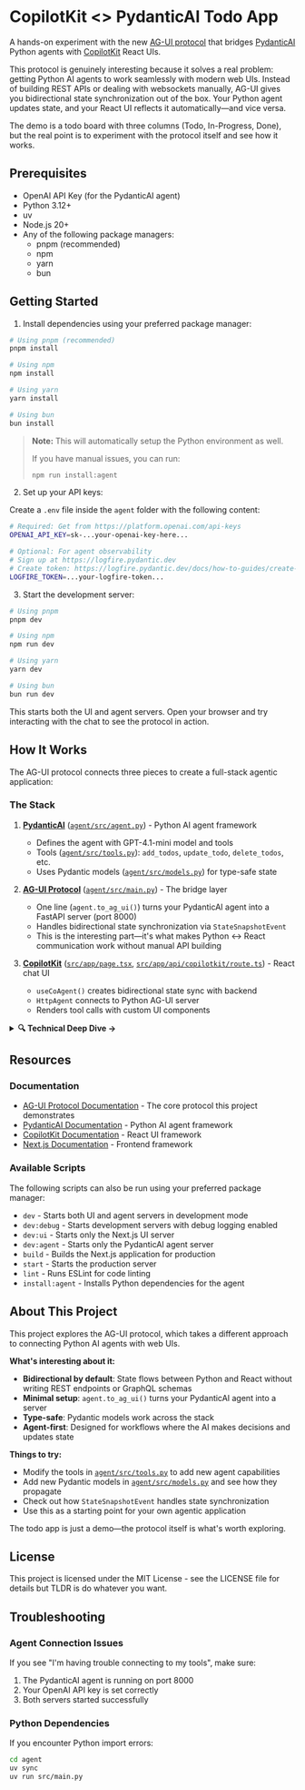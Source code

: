 # CopilotKit <> PydanticAI Todo App

A hands-on experiment with the new [AG-UI protocol](https://ai.pydantic.dev/agents-ui/) that bridges [PydanticAI](https://ai.pydantic.dev/) Python agents with [CopilotKit](https://copilotkit.ai) React UIs.

This protocol is genuinely interesting because it solves a real problem: getting Python AI agents to work seamlessly with modern web UIs. Instead of building REST APIs or dealing with websockets manually, AG-UI gives you bidirectional state synchronization out of the box. Your Python agent updates state, and your React UI reflects it automatically—and vice versa.

The demo is a todo board with three columns (Todo, In-Progress, Done), but the real point is to experiment with the protocol itself and see how it works.

## Prerequisites

- OpenAI API Key (for the PydanticAI agent)
- Python 3.12+
- uv
- Node.js 20+ 
- Any of the following package managers:
  - pnpm (recommended)
  - npm
  - yarn
  - bun

## Getting Started

1. Install dependencies using your preferred package manager:
```bash
# Using pnpm (recommended)
pnpm install

# Using npm
npm install

# Using yarn
yarn install

# Using bun
bun install
```

> **Note:** This will automatically setup the Python environment as well.
>
> If you have manual issues, you can run:
>
> ```sh
> npm run install:agent
> ```


2. Set up your API keys:

Create a `.env` file inside the `agent` folder with the following content:

```bash
# Required: Get from https://platform.openai.com/api-keys
OPENAI_API_KEY=sk-...your-openai-key-here...

# Optional: For agent observability
# Sign up at https://logfire.pydantic.dev
# Create token: https://logfire.pydantic.dev/docs/how-to-guides/create-write-tokens/
LOGFIRE_TOKEN=...your-logfire-token...
```

3. Start the development server:
```bash
# Using pnpm
pnpm dev

# Using npm
npm run dev

# Using yarn
yarn dev

# Using bun
bun run dev
```

This starts both the UI and agent servers. Open your browser and try interacting with the chat to see the protocol in action.

## How It Works

The AG-UI protocol connects three pieces to create a full-stack agentic application:

### The Stack

1. **[PydanticAI](https://ai.pydantic.dev/)** ([`agent/src/agent.py`](agent/src/agent.py)) - Python AI agent framework
   - Defines the agent with GPT-4.1-mini model and tools
   - Tools ([`agent/src/tools.py`](agent/src/tools.py)): `add_todos`, `update_todo`, `delete_todos`, etc.
   - Uses Pydantic models ([`agent/src/models.py`](agent/src/models.py)) for type-safe state

2. **[AG-UI Protocol](https://ai.pydantic.dev/agents-ui/)** ([`agent/src/main.py`](agent/src/main.py)) - The bridge layer
   - One line (`agent.to_ag_ui()`) turns your PydanticAI agent into a FastAPI server (port 8000)
   - Handles bidirectional state synchronization via `StateSnapshotEvent`
   - This is the interesting part—it's what makes Python ↔ React communication work without manual API building

3. **[CopilotKit](https://copilotkit.ai/)** ([`src/app/page.tsx`](src/app/page.tsx), [`src/app/api/copilotkit/route.ts`](src/app/api/copilotkit/route.ts)) - React chat UI
   - `useCoAgent()` creates bidirectional state sync with backend
   - `HttpAgent` connects to Python AG-UI server
   - Renders tool calls with custom UI components

<details>
<summary><strong>🔍 Technical Deep Dive -></strong></summary>

### Architecture

```mermaid
graph TD
    A[User Input] --> B[CopilotKit UI<br/>src/app/page.tsx]
    B --> C[useCoAgent Hook<br/>State Sync]
    C --> D[Next.js API Route<br/>src/app/api/copilotkit/route.ts]
    D --> E[HttpAgent<br/>:8000 proxy]
    E --> F[AG-UI Server<br/>agent/src/main.py]
    F --> G[PydanticAI Agent<br/>agent/src/agent.py]
    G --> H[Tools<br/>agent/src/tools.py]
    H --> I[StateSnapshotEvent]
    I --> F
    F --> E
    E --> D
    D --> C
    C --> B
    B --> J[UI Update]

    style A fill:#e1f5ff
    style J fill:#e1f5ff
    style B fill:#a8daff
    style C fill:#a8daff
    style D fill:#a8daff
    style F fill:#ffcba8
    style G fill:#ffcba8
    style H fill:#ffcba8
    style I fill:#ffd700
```

### Data Flow

Here's what happens when you interact with the chat:

1. User types in chat → CopilotKit sends to `/api/copilotkit`
2. Next.js proxies via `HttpAgent` to Python backend (localhost:8000)
3. PydanticAI agent calls tools (e.g., `add_todos`)
4. Tools return `StateSnapshotEvent` with updated state
5. AG-UI pushes state back through CopilotKit
6. `useCoAgent` updates React UI automatically

The key insight is step 4-6: instead of building REST endpoints, the agent just returns state changes and the protocol handles syncing them to the UI.

### Key Files

- [`src/app/page.tsx`](src/app/page.tsx) - CopilotKit integration & state sync
- [`src/app/api/copilotkit/route.ts`](src/app/api/copilotkit/route.ts) - Proxy to Python backend
- [`agent/src/agent.py`](agent/src/agent.py) - PydanticAI agent definition
- [`agent/src/tools.py`](agent/src/tools.py) - Todo management tools
- [`agent/src/models.py`](agent/src/models.py) - Shared data models
- [`agent/src/main.py`](agent/src/main.py) - AG-UI server setup

</details>

## Resources

### Documentation

- [AG-UI Protocol Documentation](https://ai.pydantic.dev/agents-ui/) - The core protocol this project demonstrates
- [PydanticAI Documentation](https://ai.pydantic.dev) - Python AI agent framework
- [CopilotKit Documentation](https://docs.copilotkit.ai) - React UI framework
- [Next.js Documentation](https://nextjs.org/docs) - Frontend framework

### Available Scripts
The following scripts can also be run using your preferred package manager:
- `dev` - Starts both UI and agent servers in development mode
- `dev:debug` - Starts development servers with debug logging enabled
- `dev:ui` - Starts only the Next.js UI server
- `dev:agent` - Starts only the PydanticAI agent server
- `build` - Builds the Next.js application for production
- `start` - Starts the production server
- `lint` - Runs ESLint for code linting
- `install:agent` - Installs Python dependencies for the agent

## About This Project

This project explores the AG-UI protocol, which takes a different approach to connecting Python AI agents with web UIs.

**What's interesting about it:**
- **Bidirectional by default**: State flows between Python and React without writing REST endpoints or GraphQL schemas
- **Minimal setup**: `agent.to_ag_ui()` turns your PydanticAI agent into a server
- **Type-safe**: Pydantic models work across the stack
- **Agent-first**: Designed for workflows where the AI makes decisions and updates state

**Things to try:**
- Modify the tools in [`agent/src/tools.py`](agent/src/tools.py) to add new agent capabilities
- Add new Pydantic models in [`agent/src/models.py`](agent/src/models.py) and see how they propagate
- Check out how `StateSnapshotEvent` handles state synchronization
- Use this as a starting point for your own agentic application

The todo app is just a demo—the protocol itself is what's worth exploring.

## License

This project is licensed under the MIT License - see the LICENSE file for details but TLDR is do whatever you want.

## Troubleshooting

### Agent Connection Issues
If you see "I'm having trouble connecting to my tools", make sure:
1. The PydanticAI agent is running on port 8000
2. Your OpenAI API key is set correctly
3. Both servers started successfully

### Python Dependencies
If you encounter Python import errors:
```bash
cd agent
uv sync
uv run src/main.py
```